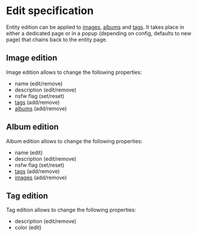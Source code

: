 # Edit specification
Entity edition can be applied to [images](image.md), [albums](album.md) and [tags](tag.md). It takes place in either a dedicated page or in a popup (depending on config, defaults to new page) that chains back to the entity page.

## Image edition
Image edition allows to change the following properties:  
- name (edit/remove)
- description (edit/remove)
- nsfw flag (set/reset)
- [tags](tag.md) (add/remove)
- [albums](album.md) (add/remove)

## Album edition
Album edition allows to change the following properties:  
- name (edit)
- description (edit/remove)
- nsfw flag (set/reset)
- [tags](tag.md) (add/remove)
- [images](image.md) (add/remove)

## Tag edition
Tag edition allows to change the following properties:  
- description (edit/remove)
- color (edit)
